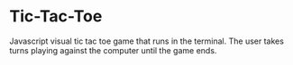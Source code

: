 # Tic-Tac-Toe
Javascript visual tic tac toe game that runs in the terminal. The user takes turns playing against the computer until the game ends.
